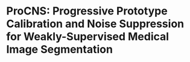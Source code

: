 # ProCNS: Progressive Prototype Calibration and Noise Suppression for Weakly-Supervised Medical Image Segmentation
